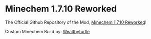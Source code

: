 # Minechem 1.7.10 Reworked
The Official Github Repository of the Mod, <a href="https://minecraft.curseforge.com/projects/Minechem-1-7-10-Reworked">Minechem 1.7.10 Reworked</a>!

Custom Minechem Build by:
<a href="https://github.com/Wealthyturtle">Wealthyturtle</a>

